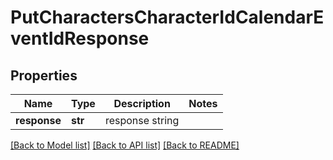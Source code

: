 # PutCharactersCharacterIdCalendarEventIdResponse

## Properties
Name | Type | Description | Notes
------------ | ------------- | ------------- | -------------
**response** | **str** | response string | 

[[Back to Model list]](../README.md#documentation-for-models) [[Back to API list]](../README.md#documentation-for-api-endpoints) [[Back to README]](../README.md)



